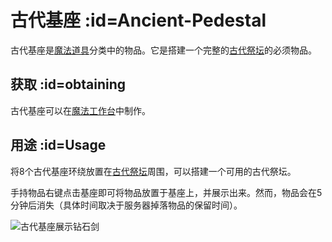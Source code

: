 # 古代基座 :id=Ancient-Pedestal

古代基座是[魔法道具](/Magical-Gadgets)分类中的物品。它是搭建一个完整的[古代祭坛](/Ancient-Altar)的必须物品。

## 获取 :id=obtaining

古代基座可以在[魔法工作台](/Magic-Workbench)中制作。

## 用途 :id=Usage

将8个古代基座环绕放置在[古代祭坛](/Ancient-Altar)周围，可以搭建一个可用的古代祭坛。

手持物品右键点击基座即可将物品放置于基座上，并展示出来。然而，物品会在5分钟后消失（具体时间取决于服务器掉落物品的保留时间）。

![古代基座展示钻石剑](https://cdn.jsdelivr.net/gh/Slimefun/Wiki@master/images/block-ancient-pedestal.png)

